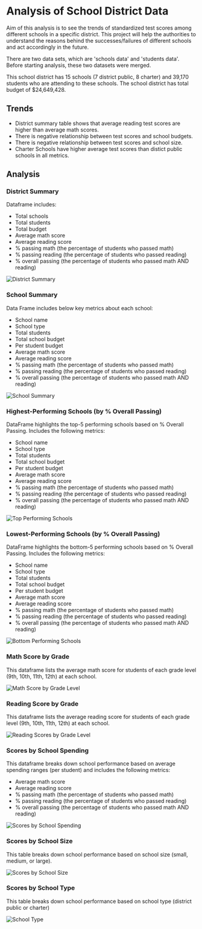 # Analysis of School District Data

Aim of this analysis is to see the trends of standardized test scores among different schools in a specific district. This project will help the authorities to understand the reasons behind the successes/failures of different schools and act accordingly in the future. 

There are two data sets, which are 'schools data' and 'students data'. Before starting analysis, these two datasets were merged.  

This school district has 15 schools (7 district public, 8 charter) and 39,170 students who are attending to these schools. The school district has total budget of $24,649,428. 

## Trends

* District summary table shows that average reading test scores are higher than average math scores.  
* There is negative relationship between test scores and school budgets.
* There is negative relationship between test scores and school size.
* Charter Schools have higher average test scores than distict public schools in all metrics. 

## Analysis
### District Summary

Dataframe includes:

* Total schools
* Total students
* Total budget
* Average math score
* Average reading score
* % passing math (the percentage of students who passed math)
* % passing reading (the percentage of students who passed reading)
* % overall passing (the percentage of students who passed math AND reading)

![District Summary](./Images/district_summary.PNG)

### School Summary

Data Frame includes below key metrics about each school:

* School name
* School type
* Total students
* Total school budget
* Per student budget
* Average math score
* Average reading score
* % passing math (the percentage of students who passed math)
* % passing reading (the percentage of students who passed reading)
* % overall passing (the percentage of students who passed math AND reading)

![School Summary](./Images/school_summary.PNG)

### Highest-Performing Schools (by % Overall Passing)

DataFrame highlights the top-5 performing schools based on % Overall Passing. Includes the following metrics:

* School name
* School type
* Total students
* Total school budget
* Per student budget
* Average math score
* Average reading score
* % passing math (the percentage of students who passed math)
* % passing reading (the percentage of students who passed reading)
* % overall passing (the percentage of students who passed math AND reading)

![Top Performing Schools](./Images/top_five.PNG)

### Lowest-Performing Schools (by % Overall Passing)

DataFrame highlights the bottom-5 performing schools based on % Overall Passing. Includes the following metrics:

* School name
* School type
* Total students
* Total school budget
* Per student budget
* Average math score
* Average reading score
* % passing math (the percentage of students who passed math)
* % passing reading (the percentage of students who passed reading)
* % overall passing (the percentage of students who passed math AND reading)

![Bottom Performing Schools](./Images/bottom_five.PNG)

### Math Score by Grade

This dataframe lists the average math score for students of each grade level (9th, 10th, 11th, 12th) at each school.

![Math Score by Grade Level](./Images/math_scores_acc_grade.PNG)

### Reading Score by Grade

This dataframe lists the average reading score for students of each grade level (9th, 10th, 11th, 12th) at each school.

![Reading Scores by Grade Level](./Images/reading_scores_acc_grade.PNG)

### Scores by School Spending

This dataframe breaks down school performance based on average spending ranges (per student) and includes the following metrics:

* Average math score
* Average reading score
* % passing math (the percentage of students who passed math)
* % passing reading (the percentage of students who passed reading)
* % overall passing (the percentage of students who passed math AND reading)

![Scores by School Spending](./Images/scores_by_spending.PNG)

### Scores by School Size

This table breaks down school performance based on school size (small, medium, or large).

![Scores by School Size](./Images/scores_by_school_size.PNG)

### Scores by School Type

This table breaks down school performance based on school type (district public or charter)

![School Type](./Images/scores_by_school_type.PNG)